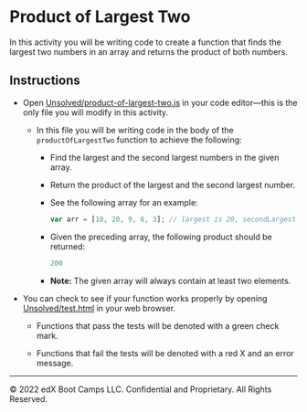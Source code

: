 # Product of Largest Two

In this activity you will be writing code to create a function that finds the largest two numbers in an array and returns the product of both numbers.

## Instructions

* Open [Unsolved/product-of-largest-two.js](Unsolved/product-of-largest-two.js) in your code editor&mdash;this is the only file you will modify in this activity.

  * In this file you will be writing code in the body of the `productOfLargestTwo` function to achieve the following:

    * Find the largest and the second largest numbers in the given array.

    * Return the product of the largest and the second largest number.

    * See the following array for an example:

      ```js
      var arr = [10, 20, 9, 6, 3]; // largest is 20, secondLargest is 10
      ```

    * Given the preceding array, the following product should be returned:

      ```js
      200
      ```

    * **Note:** The given array will always contain at least two elements.

* You can check to see if your function works properly by opening [Unsolved/test.html](Unsolved/test.html) in your web browser.

  * Functions that pass the tests will be denoted with a green check mark.

  * Functions that fail the tests will be denoted with a red X and an error message.

---

© 2022 edX Boot Camps LLC. Confidential and Proprietary. All Rights Reserved.
